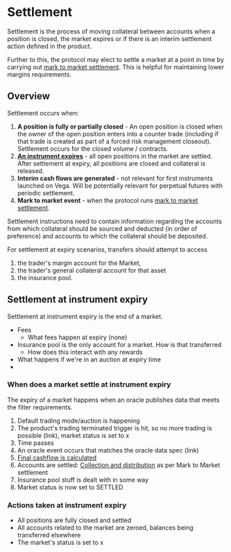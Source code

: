 # Settlement

Settlement is the process of moving collateral between accounts when a position is closed,  the market expires or if there is an interim settlement action defined in the product.

Further to this, the protocol may elect to settle a market at a point in time by carrying out [mark to market settlement](./0003-mark-to-market-settlement.md). This is helpful for maintaining lower margins requirements.

## Overview

Settlement occurs when:

1. **A position is fully or partially closed** - An open position is closed when the owner of the open position enters into a counter trade (including if that trade is created as part of a forced risk management closeout). Settlement occurs for the closed volume / contracts.
1. **[An instrument expires](#settlement-at-instrument-expiry)** - all open positions in the market are settled. After settlement at expiry, all positions are closed and collateral is released.
1. **Interim cash flows are generated** - not relevant for first instruments launched on Vega. Will be potentially relevant for perpetual futures with periodic settlement.
1. **Mark to market event** - when the protocol runs [mark to market settlement](./0003-mark-to-market-settlement.md).


Settlement instructions need to contain information regarding the accounts from which collateral should be sourced and deducted (in order of preference) and accounts to which the collateral should be deposited.

For settlement at expiry scenarios, transfers should attempt to access 
1. the trader's margin account for the Market, 
1. the trader's general collateral account for that asset 
1. the insurance pool. 

## Settlement at instrument expiry
Settlement at instrument expiry is the end of a market.
- Fees 
  - What fees happen at expiry (none) 
- Insurance pool is the only account for a market. How is that transferred
  - How does this interact with any rewards
- What happens if we're in an auction at expiry time
- 
### When does a market settle at instrument expiry
The expiry of a market happens when an oracle publishes data that meets the filter requirements.
1. Default trading mode/auction is happening
2. The product's trading terminated trigger is hit, so no more trading is possible (link), market status is set to x
3. Time passes
4. An oracle event occurs that matches the oracle data spec (link)
5. [Final cashflow is calculated](https://github.com/vegaprotocol/specs-internal/blob/settlement-at-expiry/protocol/0016-product-builtin-future.md#42-final-settlement-expiry)
6. Accounts are settled: [Collection and distribution](https://github.com/vegaprotocol/specs-internal/blob/settlement-at-expiry/protocol/0003-mark-to-market-settlement.md#reference-level-explanation) as per Mark to Market settlement
7. Insurance pool stuff is dealt with in some way
8. Market status is now set to SETTLED


### Actions taken at instrument expiry
- All positions are fully closed and settled
- All accounts related to the market are zeroed, balances being transferred elsewhere
- The market's status is set to x
